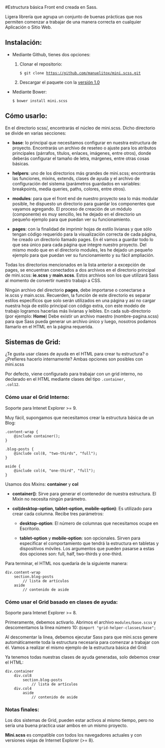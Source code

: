 #Estructura básica Front end creada en Sass. 

Ligera librería que agrupa un conjunto de buenas prácticas que nos permiten comenzar a trabajar de una manera correcta en cualquier Aplicación o Sitio Web.

## Instalación:

* Mediante Github, tienes dos opciones: 

	1. Clonar el repositorio: 
		
		<code>$ git clone https://github.com/manuelitox/mini.scss.git</code>

	2. Descargar el paquete con la [versión 1.0](https://github.com/manuelitox/mini.scss/releases/tag/1.0) 


* Mediante Bower: 

	<code>$ bower install mini.scss</code>
	
## Cómo usarlo: 

En el directorio scss/, encontrarás el núcleo de mini.scss. Dicho directorio se divide en varias secciones:

* **base**: lo principal que necesitamos configurar en nuestra estructura de proyecto. Encontrarás un archivo de reseteo o ajuste para los atributos principales (párrafos, títulos, enlaces, imágenes, entre otros), donde deberás configurar el tamaño de letra, márgenes, entre otras cosas básicas.

* **helpers**: uno de los directorios más grandes de mini.scss; encontrarás las funciones, mixins, extends, clases de ayuda y el archivo de configuración del sistema (parámetros guardados en variables: breakpoints, media queries, paths, colores, entre otros).

* **modules**: para que el front end de nuestro proyecto sea lo más modular posible, he dispuesto un directorio para guardar los componentes que vayamos agregando. El proceso de creación de un módulo (componente) es muy sencillo, les he dejado en el directorio un pequeño ejemplo para que puedan ver su funcionamiento.

* **pages**: con la finalidad de imprimir hojas de estilo livianas y que sólo tengan código requerido para la visualización correcta de cada página, he creado un directorio llamado pages. En él vamos a guardar todo lo que sea único para cada página que integre nuestro proyecto. Del mismo modo que en el directorio modules, les he dejado un pequeño ejemplo para que puedan ver su funcionamiento y su fácil ampliación.

Todas los directorios mencionados en la lista anterior a excepción de pages, se encuentran conectados a dos archivos en el directorio principal de mini.scss: **ie.scss** y **main.scss**. Estos archivos son los que utilizará Sass al momento de convertir nuestro trabajo a CSS.

Ningún archivo del directorio **pages**, debe importarse o conectarse a ie.scss y main.scss. Recuerden, la función de este directorio es separar estilos específicos que solo serán utilizados en una página y así no cargar nuestra hoja de estilo principal con código extra, con este modelo de trabajo logramos hacerlas más livianas y leíbles. En cada sub-directorio (por ejemplo: **Home**) Debe existir un archivo maestro (nombre-pagina.scss) para que Sass pueda generar un archivo único y luego, nosotros podamos llamarlo en el HTML en la página requerida.

## Sistemas de Grid:

¿Te gusta usar clases de ayuda en el HTML para crear tu estructura? o ¿Prefieres hacerlo internamente? Ambas opciones son posibles con mini.scss

Por defecto, viene configurado para trabajar con un grid interno, no declarado en el HTML mediante clases del tipo <code>.container, .col12</code>. 

### Cómo usar el Grid Interno:

Soporte para Intenet Explorer >= 9.

Muy fácil, supongamos que necesitamos crear la estructura básica de un Blog:

<pre><code>.content-wrap {
	@include container();
}

.blog-posts {
	@include col(8, "two-thirds", "full");
}

aside {
	@include col(4, "one-third", "full");
}</code></pre>

Usamos dos Mixins: **container** y **col**

* **container()**: Sirve para generar el contenedor de nuestra estructura. El Mixin no necesita ningún parámetro.

* **col(desktop-option, tablet-option, mobile-option)**: Es utilizado para crear cada columna. Recibe tres parámetros:
	
	* **desktop-option**: El número de columnas que necesitamos ocupe en Escritorio.
	
	* **tablet-option** y **mobile-option**: son opcionales. Sirven para especificar el comportamiento que tendrá la estructura en tabletas y dispositivos móviles. Los argumentos que pueden pasarse a estas dos opciones son: full, half, two-thirds y one-third. 
	
Para terminar, el HTML nos quedaría de la siguiente manera:

<pre><code>div.content-wrap
	section.blog-posts
		// lista de artículos
	aside
		// contenido de aside
</code></pre>

### Cómo usar el Grid basado en clases de ayuda:

Soporte para Intenet Explorer >= 8.

Primeramente, debemos activarlo. Abrimos el archivo <code>modules/base.scss</code> y descomentamos la línea número 10: <code>@import "grid-helper-classes/base";</code> 

Al descomentar la línea, debemos ejecutar Sass para que mini.scss genere automáticamente toda la estructura necesaria para comenzar a trabajar con él. Vamos a realizar el mismo ejemplo de la estructura básica del Grid: 

Ya tenemos todas nuestras clases de ayuda generadas, solo debemos crear el HTML:

<pre><code>div.container
	div.col8
		section.blog-posts
			// lista de artículos
	div.col4
		aside
			// contenido de aside
</code></pre>

### Notas finales:

Los dos sistemas de Grid, pueden estar activos al mismo tiempo, pero no sería una buena practica usar ambos en un mismo proyecto.

**Mini.scss** es compatible con todos los navegadores actuales y con versiones viejas de Internet Explorer (>= 8).

